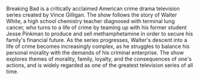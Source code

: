 Breaking Bad is a critically acclaimed American crime drama television series created by Vince Gilligan. The show follows the story of Walter White, a high school chemistry teacher diagnosed with terminal lung cancer, who turns to a life of crime by teaming up with his former student Jesse Pinkman to produce and sell methamphetamine in order to secure his family's financial future. As the series progresses, Walter's descent into a life of crime becomes increasingly complex, as he struggles to balance his personal morality with the demands of his criminal enterprise. The show explores themes of morality, family, loyalty, and the consequences of one's actions, and is widely regarded as one of the greatest television series of all time.